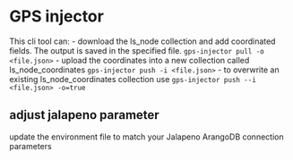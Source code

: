 # GPS injector
This cli tool can:
    - download the ls_node collection and add coordinated fields. The output is saved in the specified file. ``gps-injector pull -o <file.json>``
    - upload the coordinates into a new collection called ls_node_coordinates ``gps-injector push -i <file.json>``
    - to overwrite an existing ls_node_coordinates collection use ``gps-injector push --i <file.json> -o=true``
    
## adjust jalapeno parameter
update the environment file to match your Jalapeno ArangoDB connection parameters